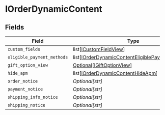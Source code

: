 # IOrderDynamicContent


## Fields

| Field                                                                                                                 | Type                                                                                                                  | Required                                                                                                              | Description                                                                                                           |
| --------------------------------------------------------------------------------------------------------------------- | --------------------------------------------------------------------------------------------------------------------- | --------------------------------------------------------------------------------------------------------------------- | --------------------------------------------------------------------------------------------------------------------- |
| `custom_fields`                                                                                                       | list[[ICustomFieldView](../../models/shared/icustomfieldview.md)]                                                     | :heavy_minus_sign:                                                                                                    | N/A                                                                                                                   |
| `eligible_payment_methods`                                                                                            | list[[IOrderDynamicContentEligiblePaymentMethods](../../models/shared/iorderdynamiccontenteligiblepaymentmethods.md)] | :heavy_minus_sign:                                                                                                    | N/A                                                                                                                   |
| `gift_option_view`                                                                                                    | [Optional[IGiftOptionView]](../../models/shared/igiftoptionview.md)                                                   | :heavy_minus_sign:                                                                                                    | N/A                                                                                                                   |
| `hide_apm`                                                                                                            | list[[IOrderDynamicContentHideApm](../../models/shared/iorderdynamiccontenthideapm.md)]                               | :heavy_minus_sign:                                                                                                    | N/A                                                                                                                   |
| `order_notice`                                                                                                        | *Optional[str]*                                                                                                       | :heavy_minus_sign:                                                                                                    | N/A                                                                                                                   |
| `payment_notice`                                                                                                      | *Optional[str]*                                                                                                       | :heavy_minus_sign:                                                                                                    | N/A                                                                                                                   |
| `shipping_info_notice`                                                                                                | *Optional[str]*                                                                                                       | :heavy_minus_sign:                                                                                                    | N/A                                                                                                                   |
| `shipping_notice`                                                                                                     | *Optional[str]*                                                                                                       | :heavy_minus_sign:                                                                                                    | N/A                                                                                                                   |